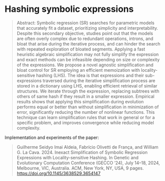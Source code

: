 # Hashing symbolic expressions

> Abstract: Symbolic regression (SR) searches for parametric models that accurately fit a dataset, prioritizing simplicity and interpretability.
Despite this secondary objective, studies point out that the models are often overly complex due to redundant operations, introns, and bloat that arise during the iterative process, and can hinder the search with repeated exploration of bloated segments.
Applying a fast heuristic algebraic simplification may not fully simplify the expression and exact methods can be infeasible depending on size or complexity of the expressions.
We propose a novel agnostic simplification and bloat control for SR employing an efficient memoization with locality-sensitive hashing (LHS).
The idea is that expressions and their sub-expressions traversed during the iterative simplification process are stored in a dictionary using LHS, enabling efficient retrieval of similar structures. 
We iterate through the expression, replacing subtrees with others of same hash if they result in a smaller expression. 
Empirical results shows that applying this simplification during evolution performs equal or better than without simplification in minimization of error, significantly reducing the number of nonlinear functions.
This technique can learn simplification rules that work in general or for a specific problem, and improves convergence while reducing model complexity.

Implementation and experiments of the paper:

> Guilherme Seidyo Imai Aldeia, Fabrício Olivetti de França, and William G.
La Cava. 2024. Inexact Simplification of Symbolic Regression Expressions
with Locality-sensitive Hashing. In Genetic and Evolutionary Computation
Conference (GECCO ’24), July 14–18, 2024, Melbourne, VIC, Australia. ACM,
New York, NY, USA, 9 pages. https://doi.org/10.1145/3638529.3654147

